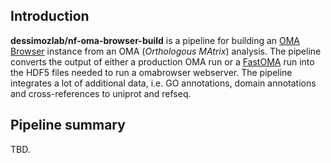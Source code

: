 ## Introduction

**dessimozlab/nf-oma-browser-build** is a pipeline for building an [OMA Browser](https://omabrowser.org) instance from 
an OMA (*Orthologous MAtrix*) analysis. 
The pipeline converts the output of either a production OMA run or a [FastOMA](https://github.com/dessimozlab/FastOMA) 
run into the HDF5 files needed to run a omabrowser webserver. The pipeline
integrates a lot of additional data, i.e. GO annotations, domain annotations 
and cross-references to uniprot and refseq.

## Pipeline summary
TBD.